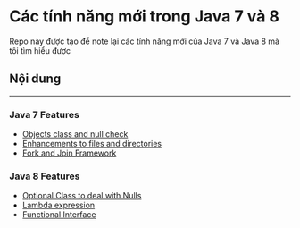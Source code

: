 # Các tính năng mới trong Java 7 và 8
Repo này được tạo để note lại các tính năng mới của Java 7 và Java 8 mà tôi tìm
hiểu được

## Nội dung
***
### Java 7 Features
* [Objects class and null check ](src/objects_class_and_null_check/Note.md)
* [Enhancements to files and directories](src/nio)
* [Fork and Join  Framework](src/fork_and_join)
### Java 8 Features
* [Optional Class to deal with Nulls](src/optional_class)
* [Lambda expression](src/lamba_expression/node.md)
* [Functional Interface](src/functional_interface/note.md)